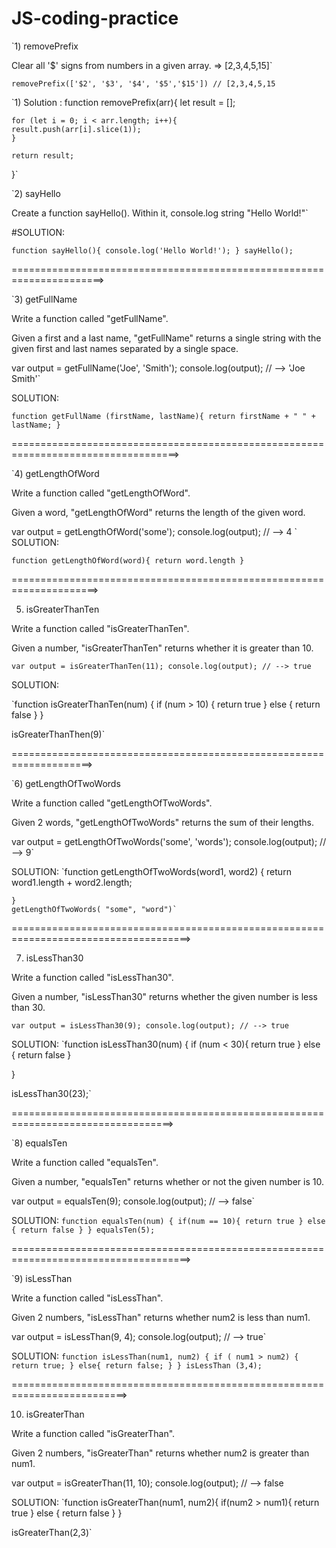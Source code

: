 # **JS-coding-practice**

`1) removePrefix

Clear all '$' signs from numbers in a given array. => [2,3,4,5,15]`

`removePrefix(['$2', '$3', '$4', '$5','$15']) // [2,3,4,5,15`

`1) Solution :
  function removePrefix(arr){
    let result = [];
    
    for (let i = 0; i < arr.length; i++){
    result.push(arr[i].slice(1));
    }
    
    return result;
  }`


`2) sayHello

Create a function sayHello(). Within it, console.log string "Hello World!"`

#SOLUTION:

 `function sayHello(){
    console.log('Hello World!');
 }
 sayHello();`

======================================================================>



`3) getFullName

Write a function called "getFullName".

Given a first and a last name, "getFullName" returns a single string with the given first and last names separated by a single space.

var output = getFullName('Joe', 'Smith');
console.log(output); // --> 'Joe Smith'`


SOLUTION: 

`function getFullName (firstName, lastName){
    return firstName + " " + lastName;
}`

===================================================================================>

`4)  getLengthOfWord

Write a function called "getLengthOfWord".

Given a word, "getLengthOfWord" returns the length of the given word.

var output = getLengthOfWord('some');
console.log(output); // --> 4
`
SOLUTION:

`function getLengthOfWord(word){
    return word.length
}`

=====================================================================>

5)  isGreaterThanTen

Write a function called "isGreaterThanTen".

Given a number, "isGreaterThanTen" returns whether it is greater than 10.

`var output = isGreaterThanTen(11);
console.log(output); // --> true`

SOLUTION:

`function isGreaterThanTen(num) {
    if (num > 10) {
        return true
    } else {
        return false
    }
}

isGreaterThanThen(9)`

====================================================================>

`6)  getLengthOfTwoWords

Write a function called "getLengthOfTwoWords".

Given 2 words, "getLengthOfTwoWords" returns the sum of their lengths.

var output = getLengthOfTwoWords('some', 'words');
console.log(output); // --> 9`

SOLUTION:
`function getLengthOfTwoWords(word1, word2) {
    return word1.length + word2.length;
    
    }
    getLengthOfTwoWords( "some", "word")`
    

=====================================================================================>

7)  isLessThan30

Write a function called "isLessThan30".

Given a number, "isLessThan30" returns whether the given number is less than 30.

`var output = isLessThan30(9);
console.log(output); // --> true`

SOLUTION:
`function isLessThan30(num) {
    if (num < 30){
        return true
    } else {
        return false
    }

}

isLessThan30(23);`

==================================================================================>

`8)  equalsTen

Write a function called "equalsTen".

Given a number, "equalsTen" returns whether or not the given number is 10.

var output = equalsTen(9);
console.log(output); // --> false`

SOLUTION:
`function equalsTen(num) {
    if(num == 10){
        return true
       } else {
           return false
       }
}
 equalsTen(5);`

=====================================================================================>

`9)  isLessThan

Write a function called "isLessThan".

Given 2 numbers, "isLessThan" returns whether num2 is less than num1.

var output = isLessThan(9, 4);
console.log(output); // --> true`

SOLUTION:
`function isLessThan(num1, num2) {
    if ( num1 > num2) {
        return true;
    } else{
        return false;
    }
  }
  isLessThan (3,4);`

==========================================================================>

10)  isGreaterThan

Write a function called "isGreaterThan".

Given 2 numbers, "isGreaterThan" returns whether num2 is greater than num1.

var output = isGreaterThan(11, 10);
console.log(output); // --> false

SOLUTION:
`function isGreaterThan(num1, num2){
    if(num2 > num1){
        return true
    } else {
        return false
    }
}

isGreaterThan(2,3)`
